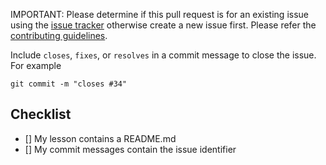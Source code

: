 IMPORTANT: Please determine if this pull request is for an existing issue using the [issue tracker][issues] otherwise create a new issue first. Please refer the [contributing guidelines][contributing].

Include `closes`, `fixes`, or `resolves` in a commit message to close the issue. For example

```
git commit -m "closes #34"
```

## Checklist

- [] My lesson contains a README.md
- [] My commit messages contain the issue identifier

[contributing]: https://github.com/walkerrandolphsmith/practice/blob/master/.github/CONTRIBUTING.md
[issues]: https://github.com/walkerrandolphsmith/practice/issues
